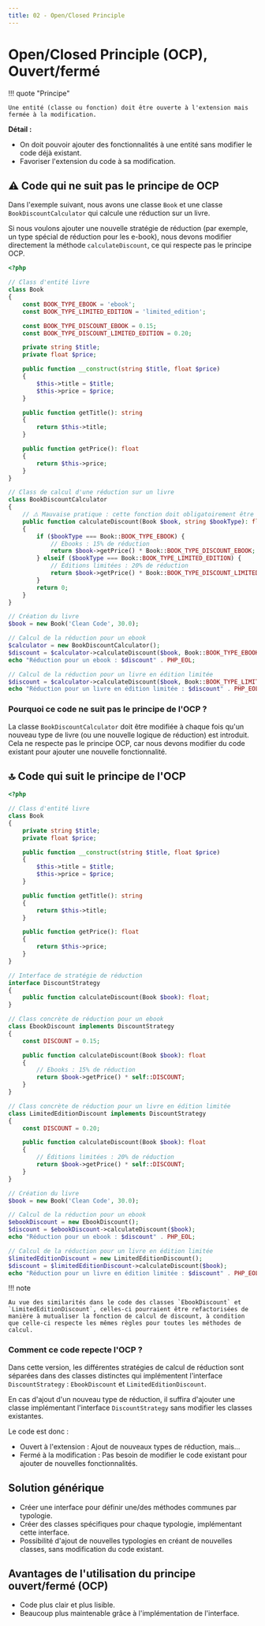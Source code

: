 ```yaml
---
title: 02 - Open/Closed Principle
---
```


# Open/Closed Principle (OCP), Ouvert/fermé

!!! quote "Principe"

    Une entité (classe ou fonction) doit être ouverte à l'extension mais fermée à la modification.

**Détail :**

- On doit pouvoir ajouter des fonctionnalités à une entité sans modifier le code déjà existant.
- Favoriser l'extension du code à sa modification.

## ⚠️ Code qui ne suit pas le principe de OCP

Dans l'exemple suivant, nous avons une classe `Book` et une classe `BookDiscountCalculator` qui calcule une réduction sur un livre. 

Si nous voulons ajouter une nouvelle stratégie de réduction (par exemple, un type spécial de réduction pour les e-book), nous devons modifier directement la méthode `calculateDiscount`, ce qui respecte pas le principe OCP.

```php
<?php

// Class d'entité livre
class Book
{
    const BOOK_TYPE_EBOOK = 'ebook';
    const BOOK_TYPE_LIMITED_EDITION = 'limited_edition';

    const BOOK_TYPE_DISCOUNT_EBOOK = 0.15;
    const BOOK_TYPE_DISCOUNT_LIMITED_EDITION = 0.20;

    private string $title;
    private float $price;

    public function __construct(string $title, float $price)
    {
        $this->title = $title;
        $this->price = $price;
    }

    public function getTitle(): string
    {
        return $this->title;
    }

    public function getPrice(): float
    {
        return $this->price;
    }
}

// Class de calcul d'une réduction sur un livre
class BookDiscountCalculator
{
    // ⚠️ Mauvaise pratique : cette fonction doit obligatoirement être modifier en cas d'ajout d'un nouveau type de réduction 
    public function calculateDiscount(Book $book, string $bookType): float
    {
        if ($bookType === Book::BOOK_TYPE_EBOOK) {
            // Ebooks : 15% de réduction
            return $book->getPrice() * Book::BOOK_TYPE_DISCOUNT_EBOOK; 
        } elseif ($bookType === Book::BOOK_TYPE_LIMITED_EDITION) {
            // Éditions limitées : 20% de réduction
            return $book->getPrice() * Book::BOOK_TYPE_DISCOUNT_LIMITED_EDITION; 
        }
        return 0;
    }
}

// Création du livre
$book = new Book('Clean Code', 30.0);

// Calcul de la réduction pour un ebook
$calculator = new BookDiscountCalculator();
$discount = $calculator->calculateDiscount($book, Book::BOOK_TYPE_EBOOK);
echo "Réduction pour un ebook : $discount" . PHP_EOL;

// Calcul de la réduction pour un livre en édition limitée
$discount = $calculator->calculateDiscount($book, Book::BOOK_TYPE_LIMITED_EDITION);
echo "Réduction pour un livre en édition limitée : $discount" . PHP_EOL;
```

### Pourquoi ce code ne suit pas le principe de l'OCP ?

La classe `BookDiscountCalculator` doit être modifiée à chaque fois qu'un nouveau type de livre (ou une nouvelle logique de réduction) est introduit. Cela ne respecte pas le principe OCP, car nous devons modifier du code existant pour ajouter une nouvelle fonctionnalité.

## 🔝 Code qui suit le principe de l'OCP

```php
<?php

// Class d'entité livre
class Book
{
    private string $title;
    private float $price;

    public function __construct(string $title, float $price)
    {
        $this->title = $title;
        $this->price = $price;
    }

    public function getTitle(): string
    {
        return $this->title;
    }

    public function getPrice(): float
    {
        return $this->price;
    }
}

// Interface de stratégie de réduction
interface DiscountStrategy
{
    public function calculateDiscount(Book $book): float;
}

// Class concrète de réduction pour un ebook 
class EbookDiscount implements DiscountStrategy
{
    const DISCOUNT = 0.15;

    public function calculateDiscount(Book $book): float
    {
        // Ebooks : 15% de réduction
        return $book->getPrice() * self::DISCOUNT;
    }
}

// Class concrète de réduction pour un livre en édition limitée
class LimitedEditionDiscount implements DiscountStrategy
{
    const DISCOUNT = 0.20;

    public function calculateDiscount(Book $book): float
    {
        // Éditions limitées : 20% de réduction
        return $book->getPrice() * self::DISCOUNT;
    }
}

// Création du livre
$book = new Book('Clean Code', 30.0);

// Calcul de la réduction pour un ebook
$ebookDiscount = new EbookDiscount();
$discount = $ebookDiscount->calculateDiscount($book);
echo "Réduction pour un ebook : $discount" . PHP_EOL;

// Calcul de la réduction pour un livre en édition limitée
$limitedEditionDiscount = new LimitedEditionDiscount();
$discount = $limitedEditionDiscount->calculateDiscount($book);
echo "Réduction pour un livre en édition limitée : $discount" . PHP_EOL;
```

!!! note

    Au vue des similarités dans le code des classes `EbookDiscount` et `LimitedEditionDiscount`, celles-ci pourraient être refactorisées de manière à mutualiser la fonction de calcul de discount, à condition que celle-ci respecte les mêmes règles pour toutes les méthodes de calcul.

### Comment ce code repecte l'OCP ?

Dans cette version, les différentes stratégies de calcul de réduction sont séparées dans des classes distinctes qui implémentent l'interface `DiscountStrategy` : `EbookDiscount` et `LimitedEditionDiscount`.

En cas d'ajout d'un nouveau type de réduction, il suffira d'ajouter une classe implémentant l'interface `DiscountStrategy` sans modifier les classes existantes.

Le code est donc : 

- Ouvert à l'extension : Ajout de nouveaux types de réduction, mais...
- Fermé à la modification : Pas besoin de modifier le code existant pour ajouter de nouvelles fonctionnalités.

## Solution générique

- Créer une interface pour définir une/des méthodes communes par typologie.
- Créer des classes spécifiques pour chaque typologie, implémentant cette interface.
- Possibilité d'ajout de nouvelles typologies en créant de nouvelles classes, sans modification du code existant.

## Avantages de l'utilisation du principe ouvert/fermé (OCP)

- Code plus clair et plus lisible.
- Beaucoup plus maintenable grâce à l'implémentation de l'interface.